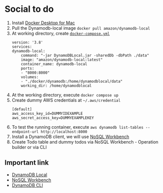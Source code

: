 # Social to do

1. Install [Docker Desktop for Mac](https://docs.docker.com/desktop/install/mac-install/)
2. Pull the Dynamodb-local image `docker pull amazon/dynamodb-local`
3. At working directory, create [`docker-compose.yml`](https://docs.aws.amazon.com/amazondynamodb/latest/developerguide/DynamoDBLocal.DownloadingAndRunning.html)
   ```
   version: '3.8'
   services:
   dynamodb-local:
       command: "-jar DynamoDBLocal.jar -sharedDb -dbPath ./data"
       image: "amazon/dynamodb-local:latest"
       container_name: dynamodb-local
       ports:
       - "8000:8000"
       volumes:
       - "./docker/dynamodb:/home/dynamodblocal/data"
       working_dir: /home/dynamodblocal
   ```
4. At the working directory, execute `docker compose up`
5. Create dummy AWS credentials at `~/.aws/credential`
   ```
   [default]
   aws_access_key_id=DUMMYIDEXAMPLE
   aws_secret_access_key=DUMMYEXAMPLEKEY
   ```
6. To test the running container, execute `aws dynamodb list-tables --endpoint-url http://localhost:8000`
7. Install a DynamoDB client, we will use [NoSQL Workbench](https://docs.aws.amazon.com/amazondynamodb/latest/developerguide/workbench.settingup.install.html)
8. Create Todo table and dummy todos via NoSQL Workbench - Operation builder or via CLI

## Important link

- [DynamoDB Local](https://docs.aws.amazon.com/amazondynamodb/latest/developerguide/DynamoDBLocal.UsageNotes.html)
- [NoSQL Workbench](https://docs.aws.amazon.com/amazondynamodb/latest/developerguide/workbench.html)
- [DynamoDB CLI](https://awscli.amazonaws.com/v2/documentation/api/latest/reference/dynamodb/index.html)
